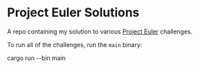 Project Euler Solutions
=======================

A repo containing my solution to various [Project Euler][1] challenges.

To run all of the challenges, run the `main` binary:

  cargo run --bin main


[1]: https://projecteuler.net/
